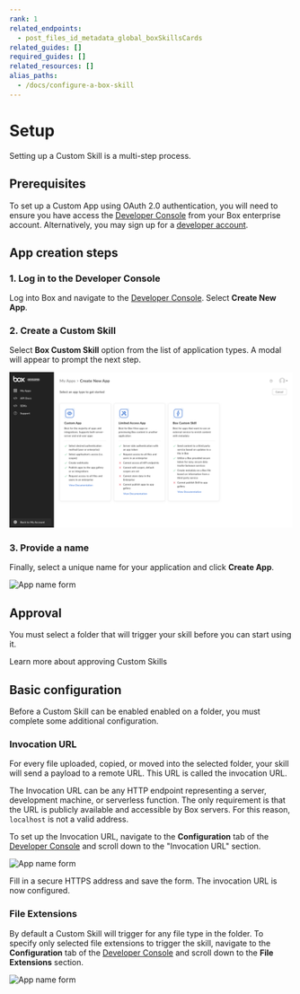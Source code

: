 ```yaml
---
rank: 1
related_endpoints:
  - post_files_id_metadata_global_boxSkillsCards
related_guides: []
required_guides: []
related_resources: []
alias_paths:
  - /docs/configure-a-box-skill
---
```


# Setup

Setting up a Custom Skill is a multi-step process.

## Prerequisites

To set up a Custom App using OAuth 2.0 authentication, you will need to ensure
you have access the [Developer Console][devconsole] from your Box enterprise 
account. Alternatively, you may sign up for a [developer account][devaccount].

## App creation steps

### 1. Log in to the Developer Console

Log into Box and navigate to the 
[Developer Console][devconsole]. Select **Create New App**.

### 2. Create a Custom Skill

Select **Box Custom Skill** option from the list of application types. A modal
will appear to prompt the next step.

<ImageFrame border>

![Application selection screen](../images/select-app-type.png)

</ImageFrame>

### 3. Provide a name

Finally, select a unique name for your application and click **Create App**.

<ImageFrame border width="600" center>

![App name form](../images/skill-name.png)

</ImageFrame>

## Approval

You must select a folder that will trigger your skill before you can start using
it. 

<CTA to='g://applications/custom-skills/approval'>
  Learn more about approving Custom Skills
</CTA>

## Basic configuration

Before a Custom Skill can be enabled enabled on a folder, you must complete
some additional configuration.

### Invocation URL

For every file uploaded, copied, or moved into the selected folder, your skill
will send a payload to a remote URL. This URL is called the invocation URL.

The Invocation URL can be any HTTP endpoint representing a server, development
machine, or serverless function. The only requirement is that the URL is 
publicly available and accessible by Box servers. For this reason, `localhost` 
is not a valid address.

To set up the Invocation URL, navigate to the **Configuration** tab of the 
[Developer Console][devconsole] and scroll down to the "Invocation URL" section.

<ImageFrame border width="600" center>

![App name form](../images/app-invocation-url.png)

</ImageFrame>

Fill in a secure HTTPS address and save the form. The invocation URL is now
configured.

### File Extensions

By default a Custom Skill will trigger for any file type in the folder. To
specify only selected file extensions to trigger the skill, navigate to the 
**Configuration** tab of the [Developer Console][devconsole] and scroll down to
the **File Extensions** section. 

<ImageFrame border width="600" center>

![App name form](../images/app-file-extensions.png)

</ImageFrame>

[devconsole]: https://app.box.com/developers/console
[devaccount]: https://account.box.com/signup/n/developer

